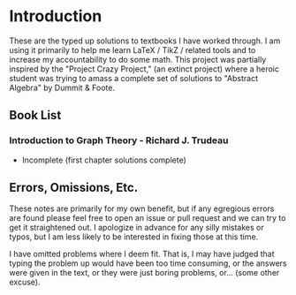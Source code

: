 # Introduction
These are the typed up solutions to textbooks I have worked through.
I am using it primarily to help me learn LaTeX / TikZ / related tools and to increase my accountability to do some math.
This project was partially inspired by the "Project Crazy Project," (an extinct project) where a heroic student was trying to amass a complete set of solutions to "Abstract Algebra" by Dummit & Foote. 

## Book List
### Introduction to Graph Theory - Richard J. Trudeau
  * Incomplete (first chapter solutions complete)

## Errors, Omissions, Etc.
These notes are primarily for my own benefit, but if any egregious errors are found please feel free to open an issue or pull request and we can try to get it straightened out. I apologize in advance for any silly mistakes or typos, but I am less likely to be interested in fixing those at this time.

I have omitted problems where I deem fit. That is, I may have judged that typing the problem up would have been too time consuming, or the answers were given in the text, or they were just boring problems, or... (some other excuse).
